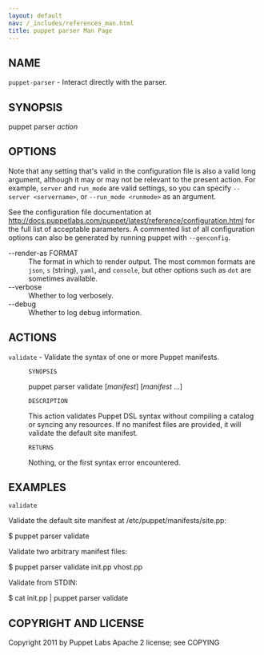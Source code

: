 ```yaml
---
layout: default
nav: /_includes/references_man.html
title: puppet parser Man Page
---
```


<div class='mp'>
<h2 id="NAME">NAME</h2>
<p class="man-name">
  <code>puppet-parser</code> - <span class="man-whatis">Interact directly with the parser.</span>
</p>

<h2 id="SYNOPSIS">SYNOPSIS</h2>

<p>puppet parser <var>action</var></p>

<h2 id="OPTIONS">OPTIONS</h2>

<p>Note that any setting that's valid in the configuration
file is also a valid long argument, although it may or may not be
relevant to the present action. For example, <code>server</code> and <code>run_mode</code> are valid
settings, so you can specify <code>--server &lt;servername></code>, or
<code>--run_mode &lt;runmode></code> as an argument.</p>

<p>See the configuration file documentation at
<a href="http://docs.puppetlabs.com/puppet/latest/reference/configuration.html" data-bare-link="true">http://docs.puppetlabs.com/puppet/latest/reference/configuration.html</a> for the
full list of acceptable parameters. A commented list of all
configuration options can also be generated by running puppet with
<code>--genconfig</code>.</p>

<dl>
<dt>--render-as FORMAT</dt><dd>The format in which to render output. The most common formats are <code>json</code>,
<code>s</code> (string), <code>yaml</code>, and <code>console</code>, but other options such as <code>dot</code> are
sometimes available.</dd>
<dt>--verbose</dt><dd>Whether to log verbosely.</dd>
<dt class="flush">--debug</dt><dd>Whether to log debug information.</dd>
</dl>


<h2 id="ACTIONS">ACTIONS</h2>

<dl>
<dt><code>validate</code> - Validate the syntax of one or more Puppet manifests.</dt><dd><p><code>SYNOPSIS</code></p>

<p>puppet parser validate [<var>manifest</var>] [<var>manifest</var> ...]</p>

<p><code>DESCRIPTION</code></p>

<p>This action validates Puppet DSL syntax without compiling a catalog or
syncing any resources. If no manifest files are provided, it will
validate the default site manifest.</p>

<p><code>RETURNS</code></p>

<p>Nothing, or the first syntax error encountered.</p></dd>
</dl>


<h2 id="EXAMPLES">EXAMPLES</h2>

<p><code>validate</code></p>

<p>Validate the default site manifest at /etc/puppet/manifests/site.pp:</p>

<p>$ puppet parser validate</p>

<p>Validate two arbitrary manifest files:</p>

<p>$ puppet parser validate init.pp vhost.pp</p>

<p>Validate from STDIN:</p>

<p>$ cat init.pp | puppet parser validate</p>

<h2 id="COPYRIGHT-AND-LICENSE">COPYRIGHT AND LICENSE</h2>

<p>Copyright 2011 by Puppet Labs
Apache 2 license; see COPYING</p>

</div>
